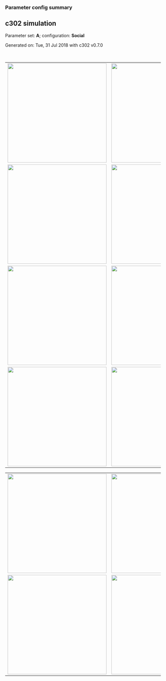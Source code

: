 ### Parameter config summary 
<h2>c302 simulation</h2>
<p>Parameter set: <b>A</b>; configuration: <b>Social</b></p>
<p>Generated on: Tue, 31 Jul 2018 with c302 v0.7.0</p><br/>
<table>

<tr>
  <td><a href="images/neurons_A_Social.png"><img alt=" " src="images/neurons_A_Social.png" height="320"/></a></td>
  <td><a href="images/traces_neuron_Social_A.png"><img alt=" " src="images/traces_neuron_Social_A.png" height="320"/></a></td>
</tr>

<tr>
  <td><a href="images/neuron_activity_A_Social.png"><img alt=" " src="images/neuron_activity_A_Social.png" height="320"/></a></td>
  <td><a href="images/traces_neuron_activity_Social_A.png"><img alt=" " src="images/traces_neuron_activity_Social_A.png" height="320"/></a></td>
</tr>

<tr>
  <td><a href="images/muscles_A_Social.png"><img alt=" " src="images/muscles_A_Social.png" height="320"/></a></td>
  <td><a href="images/traces_muscles_Social_A.png"><img alt=" " src="images/traces_muscles_Social_A.png" height="320"/></a></td>
</tr>

<tr>
  <td><a href="images/muscle_activity_A_Social.png"><img alt=" " src="images/muscle_activity_A_Social.png" height="320"/></a></td>
  <td><a href="images/traces_muscles_activity_Social_A.png"><img alt=" " src="images/traces_muscles_activity_Social_A.png" height="320"/></a></td>
</tr>
</table>
<table>

<tr><td><a href="images/c302_A_Social_exc_to_neurons.png"><img alt=" " src="images/c302_A_Social_exc_to_neurons.png" height="320"/></a></td>

  <td><a href="images/c302_A_Social_inh_to_neurons.png"><img alt=" " src="images/c302_A_Social_inh_to_neurons.png" height="320"/></a></td>

  <td><a href="images/c302_A_Social_elec_neurons_neurons.png"><img alt=" " src="images/c302_A_Social_elec_neurons_neurons.png" height="320"/></a></td></tr>

<tr><td><a href="images/c302_A_Social_exc_to_muscles.png"><img alt=" " src="images/c302_A_Social_exc_to_muscles.png" height="320"/></a></td>

  <td><a href="images/c302_A_Social_inh_to_muscles.png"><img alt=" " src="images/c302_A_Social_inh_to_muscles.png" height="320"/></a></td></tr>
</table>
